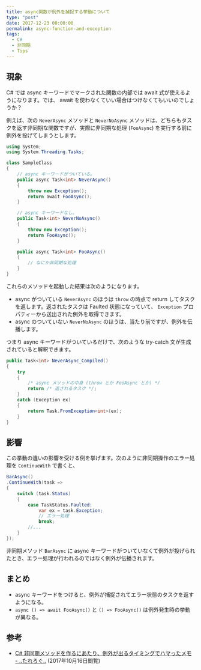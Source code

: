```yaml
---
title: async関数が例外を捕捉する挙動について
type: "post"
date: 2017-12-23 00:00:00
permalink: async-function-and-exception
tags:
  - C#
  - 非同期
  - Tips
---
```


## 現象
C# では async キーワードでマークされた関数の内部では await 式が使えるようになります。では、 await を使わなくていい場合はつけなくてもいいのでしょうか？

例えば、次の `NeverAsync` メソッドと `NeverNoAsync` メソッドは、どちらもタスクを返す非同期な関数ですが、実際に非同期な処理 (`FooAsync`) を実行する前に例外を投げてしまうとします。

```csharp
using System;
using System.Threading.Tasks;

class SampleClass
{
    // async キーワードがついている。
    public async Task<int> NeverAsync()
    {
        throw new Exception();
        return await FooAsync();
    }

    // async キーワードなし。
    public Task<int> NeverNoAsync()
    {
        throw new Exception();
        return FooAsync();
    }

    public async Task<int> FooAsync()
    {
        // なにか非同期な処理
    }
}
```

これらのメソッドを起動した結果は次のようになります。

- async がついている `NeverAsync` のほうは `throw` の時点で return してタスクを返します。返されたタスクは Faulted 状態になっていて、 `Exception` プロパティーから送出された例外を取得できます。
- async のついていない `NeverNoAsync` のほうは、当たり前ですが、例外を伝播します。

つまり async キーワードがついているだけで、次のような try-catch 文が生成されていると解釈できます。

```csharp
public Task<int> NeverAsync_Compiled()
{
    try
    {
        /* async メソッドの中身 (throw とか FooAsync とか) */
        return /* 返されるタスク */;
    }
    catch (Exception ex)
    {
        return Task.FromException<int>(ex);
    }
}
```

## 影響
この挙動の違いの影響を受ける例を挙げます。次のように非同期操作のエラー処理を `ContinueWith` で書くと、

```csharp
BarAsync()
.ContinueWith(task =>
{
    switch (task.Status)
    {
        case TaskStatus.Faulted:
            var ex = task.Exception;
            // エラー処理
            break;
        //...
    }
});
```

非同期メソッド `BarAsync` に async キーワードがついていなくて例外が投げられたとき、エラー処理が行われるのではなく例外が伝播されます。

## まとめ
- async キーワードをつけると、例外が捕捉されてエラー状態のタスクを返すようになる。
- ``async () => await FooAsync()`` と ``() => FooAsync()`` は例外発生時の挙動が異なる。

## 参考
- [C# 非同期メソッドを作るにあたり、例外が出るタイミングでハマったメモ - ..たれろぐ..](http://d.hatena.ne.jp/naga_sawa/20160703/1467517912) (2017年10月16日閲覧)

